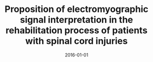 ---
# Documentation: https://wowchemy.com/docs/managing-content/

title: Proposition of electromyographic signal interpretation in the rehabilitation
  process of patients with spinal cord injuries
subtitle: ''
summary: ''
authors:
- tabakow
- Paweł Kozak
- Stefan Okurowski
tags: []
categories: []
date: '2016-01-01'
lastmod: 2022-10-07T05:03:14Z
featured: false
draft: false

# Featured image
# To use, add an image named `featured.jpg/png` to your page's folder.
# Focal points: Smart, Center, TopLeft, Top, TopRight, Left, Right, BottomLeft, Bottom, BottomRight.
image:
  caption: ''
  focal_point: ''
  preview_only: false

# Projects (optional).
#   Associate this post with one or more of your projects.
#   Simply enter your project's folder or file name without extension.
#   E.g. `projects = ["internal-project"]` references `content/project/deep-learning/index.md`.
#   Otherwise, set `projects = []`.
projects: []
publishDate: '2022-10-07T05:03:13.808744Z'
publication_types:
- '6'
abstract: ''
publication: '*Advances and intelligent computations in diagnosis and control*'
doi: 10.1007/978-3-319-23180-8_20
---